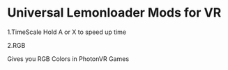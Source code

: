 # Universal Lemonloader Mods for VR
1.TimeScale
Hold A or X to speed up time

2.RGB

Gives you RGB Colors in PhotonVR Games
